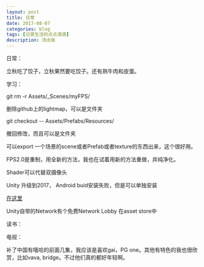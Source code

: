 ```yaml
---
layout: post
title: 日常
date: 2017-08-07
categories: blog
tags: [记录生活的点点滴滴]
description: 流水账
---
```


日常：

立秋吃了饺子，立秋果然要吃饺子。还有熟牛肉和皮蛋。

学习：

git rm -r Assets/_Scenes/myFPS/

删除github上的lightmap，可以是文件夹

git checkout -- Assets/Prefabs/Resources/

撤回修改，而且可以是文件夹

可以export 一个场景的scene或者Prefab或者texture的东西出来，这个很好用。

FPS2.0是重制，用全新的方法，我也在试着用新的方法重做，并纯净化。

Shader可以代替双摄像头

Unity 升级到2017， Android buid安装失败，但是可以单独安装

[在这里](https://unity3d.com/unity/whats-new/unity-2017.1.0)

Unity自带的Network有个免费Network Lobby 在asset store中

读书：



电视：

补了中国有嘻哈的前面几集，我应该是喜欢gai，PG one。其他有特色的我也很欣赏，比如vava, bridge。不过他们真的都好年轻啊。





